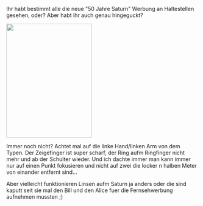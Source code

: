 <html><body><p>Ihr habt bestimmt alle die neue "50 Jahre Saturn" Werbung an Haltestellen gesehen, oder? Aber habt ihr auch genau hingeguckt?



<a href="/wp-content/uploads/2011/01/das_unmoegliche_foto.jpg"><img class="alignnone size-medium wp-image-777" title="das unmoegliche foto" src="https://www.die-welt.net/wp-content/uploads/2011/01/das_unmoegliche_foto-224x300.jpg" alt="" width="224" height="300"></a>



Immer noch nicht? Achtet mal auf die linke Hand/linken Arm von dem Typen. Der Zeigefinger ist super scharf, der Ring aufm Ringfinger nicht mehr und ab der Schulter wieder. Und ich dachte immer man kann immer nur auf einen Punkt fokusieren und nicht auf zwei die locker n halben Meter von einander entfernt sind...



Aber vielleicht funktionieren Linsen aufm Saturn ja anders oder die sind kaputt seit sie mal den Bill und den Alice fuer die Fernsehwerbung aufnehmen mussten ;)</p></body></html>
